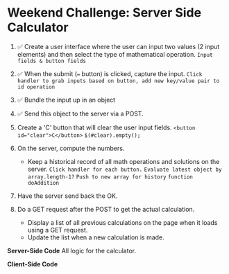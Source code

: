 # Weekend Challenge: Server Side Calculator

1. ✅ Create a user interface where the user can input two values (2 input elements) and then select the type of mathematical operation. 
    `Input fields & button fields`

2. ✅ When the submit (`=` button) is clicked, capture the input.
    `Click handler to grab inputs based on button, add new key/value pair to id operation`

3. ✅ Bundle the input up in an object
4. ✅ Send this object to the server via a POST.
5. Create a 'C' button that will clear the user input fields.
    `<button id="clear">C</button>`
    `$(#clear).empty();`

6. On the server, compute the numbers.
    * Keep a historical record of all math operations and solutions on the server. 
    `Click handler for each button.`
    `Evaluate latest object by array.length-1?`
    `Push to new array for history`
    `function doAddition`

7. Have the server send back the OK.
8. Do a GET request after the POST to get the actual calculation.
    * Display a list of all previous calculations on the page when it loads using a GET request. 
    * Update the list when a new calculation is made.




**Server-Side Code**
All logic for the calculator.


**Client-Side Code**
